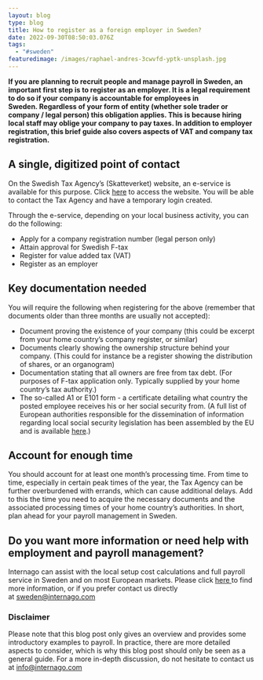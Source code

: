 ```yaml
---
layout: blog
type: blog
title: How to register as a foreign employer in Sweden?
date: 2022-09-30T08:50:03.076Z
tags:
  - "#sweden"
featuredimage: /images/raphael-andres-3cwvfd-yptk-unsplash.jpg
---
```

**If you are planning to recruit people and manage payroll in Sweden, an important first step is to register as an employer. It is a legal requirement to do so if your company is accountable for employees in Sweden. Regardless of your form of entity (whether sole trader or company / legal person) this obligation applies. This is because hiring local staff may oblige your company to pay taxes. In addition to employer registration, this brief guide also covers aspects of VAT and company tax registration.** 

## A single, digitized point of contact

On the Swedish Tax Agency’s (Skatteverket) website, an e-service is available for this purpose. Click [here](https://skatteverket.se/servicelankar/otherlanguages/inenglish/businessesandemployers/registeringabusiness/registrationofforeigncompaniesinsweden.4.109dcbe71721adafd25501e.html) to access the website. You will be able to contact the Tax Agency and have a temporary login created. 

Through the e-service, depending on your local business activity, you can do the following:

* Apply for a company registration number (legal person only)
* Attain approval for Swedish F-tax
* Register for value added tax (VAT)
* Register as an employer

## Key documentation needed

You will require the following when registering for the above (remember that documents older than three months are usually not accepted):

* Document proving the existence of your company (this could be excerpt from your home country’s company register, or similar)
* Documents clearly showing the ownership structure behind your company. (This could for instance be a register showing the distribution of shares, or an organogram)
* Documentation stating that all owners are free from tax debt. (For purposes of F-tax application only. Typically supplied by your home country’s tax authority.)
* The so-called A1 or E101 form - a certificate detailing what country the posted employee receives his or her social security from. (A full list of European authorities responsible for the dissemination of information regarding local social security legislation has been assembled by the EU and is available [here](https://europa.eu/youreurope/citizens/work/social-security-forms/contact_points_pd_a1.pdf).)

## Account for enough time

You should account for at least one month’s processing time. From time to time, especially in certain peak times of the year, the Tax Agency can be further overburdened with errands, which can cause additional delays. Add to this the time you need to acquire the necessary documents and the associated processing times of your home country’s authorities. In short, plan ahead for your payroll management in Sweden. 

## Do you want more information or need help with employment and payroll management?

Internago can assist with the local setup cost calculations and full payroll service in Sweden and on most European markets. Please click [here ](https://www.internago.com/our-services)to find more information, or if you prefer contact us directly at [sweden@internago.com](mailto:sweden@internago.com)

### Disclaimer

Please note that this blog post only gives an overview and provides some introductory examples to payroll. In practice, there are more detailed aspects to consider, which is why this blog post should only be seen as a general guide. For a more in-depth discussion, do not hesitate to contact us at [info@internago.com](mailto:info@internago.com)